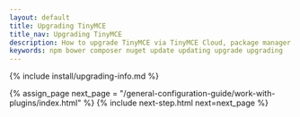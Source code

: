 ```yaml
---
layout: default
title: Upgrading TinyMCE
title_nav: Upgrading TinyMCE
description: How to upgrade TinyMCE via TinyMCE Cloud, package manager options, Self-hosted, and custom build options.
keywords: npm bower composer nuget update updating upgrade upgrading
---
```


{% include install/upgrading-info.md %}

{% assign_page next_page = "/general-configuration-guide/work-with-plugins/index.html" %}
{% include next-step.html next=next_page %}
